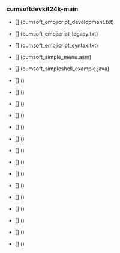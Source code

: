 ### cumsoftdevkit24k-main

* [] (cumsoft_emojicript_development.txt)<!--- // Emojicrypt WIP Script // --->
* [] (cumsoft_emojicript_legacy.txt)<!--- // Emojicrypt Legacy Script // --->
* [] (cumsoft_emojicript_syntax.txt)<!--- // Emojicrypt Syntax Script // --->
* [] (cumsoft_simple_menu.asm)<!--- // Simple Asm Menu Example // --->
* [] (cumsoft_simpleshell_example.java)<!--- // Simple Java Menu Example // --->
* [] ()<!--- // // --->



* [] ()<!--- // // --->
* [] ()<!--- // // --->
* [] ()<!--- // // --->
* [] ()<!--- // // --->
* [] ()<!--- // // --->
* [] ()<!--- // // --->
* [] ()<!--- // // --->
* [] ()<!--- // // --->
* [] ()<!--- // // --->
* [] ()<!--- // // --->
* [] ()<!--- // // --->
* [] ()<!--- // // --->
* [] ()<!--- // // --->
* [] ()<!--- // // --->
